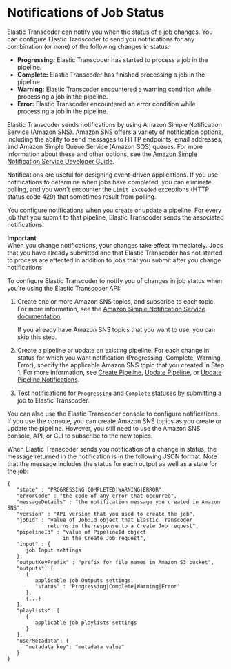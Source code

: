 # Notifications of Job Status<a name="notifications"></a>

Elastic Transcoder can notify you when the status of a job changes\. You can configure Elastic Transcoder to send you notifications for any combination \(or none\) of the following changes in status:
+ **Progressing:** Elastic Transcoder has started to process a job in the pipeline\.
+ **Complete:** Elastic Transcoder has finished processing a job in the pipeline\.
+ **Warning:** Elastic Transcoder encountered a warning condition while processing a job in the pipeline\.
+ **Error:** Elastic Transcoder encountered an error condition while processing a job in the pipeline\.

Elastic Transcoder sends notifications by using Amazon Simple Notification Service \(Amazon SNS\)\. Amazon SNS offers a variety of notification options, including the ability to send messages to HTTP endpoints, email addresses, and Amazon Simple Queue Service \(Amazon SQS\) queues\. For more information about these and other options, see the [Amazon Simple Notification Service Developer Guide](https://docs.aws.amazon.com/sns/latest/dg/)\. 

Notifications are useful for designing event\-driven applications\. If you use notifications to determine when jobs have completed, you can eliminate polling, and you won't encounter the `Limit Exceeded` exceptions \(HTTP status code 429\) that sometimes result from polling\. 

You configure notifications when you create or update a pipeline\. For every job that you submit to that pipeline, Elastic Transcoder sends the associated notifications\. 

**Important**  
When you change notifications, your changes take effect immediately\. Jobs that you have already submitted and that Elastic Transcoder has not started to process are affected in addition to jobs that you submit after you change notifications\.

To configure Elastic Transcoder to notify you of changes in job status when you're using the Elastic Transcoder API:

1. Create one or more Amazon SNS topics, and subscribe to each topic\. For more information, see the [Amazon Simple Notification Service documentation](http://aws.amazon.com/documentation/sns/)\.

   If you already have Amazon SNS topics that you want to use, you can skip this step\.

1. Create a pipeline or update an existing pipeline\. For each change in status for which you want notification \(Progressing, Complete, Warning, Error\), specify the applicable Amazon SNS topic that you created in Step 1\. For more information, see [Create Pipeline](create-pipeline.md), [Update Pipeline](update-pipeline.md), or [Update Pipeline Notifications](update-pipeline-notifications.md)\.

1. Test notifications for `Progressing` and `Complete` statuses by submitting a job to Elastic Transcoder\.

You can also use the Elastic Transcoder console to configure notifications\. If you use the console, you can create Amazon SNS topics as you create or update the pipeline\. However, you still need to use the Amazon SNS console, API, or CLI to subscribe to the new topics\.

When Elastic Transcoder sends you notification of a change in status, the message returned in the notification is in the following JSON format\. Note that the message includes the status for each output as well as a state for the job:

```
{
   "state" : "PROGRESSING|COMPLETED|WARNING|ERROR",
   "errorCode" : "the code of any error that occurred",
   "messageDetails" : "the notification message you created in Amazon SNS",
   "version" : "API version that you used to create the job",
   "jobId" : "value of Job:Id object that Elastic Transcoder 
             returns in the response to a Create Job request",
   "pipelineId" : "value of PipelineId object 
                  in the Create Job request",
   "input" : {
      job Input settings
   },
   "outputKeyPrefix" : "prefix for file names in Amazon S3 bucket",
   "outputs": [
      {
         applicable job Outputs settings,
         "status" : "Progressing|Complete|Warning|Error"
      },
      {...}
   ],
   "playlists": [
      {
         applicable job playlists settings
      }
   ],
   "userMetadata": {
      "metadata key": "metadata value"
   }
}
```